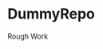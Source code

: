 # DummyRepo
Rough Work 
































































































